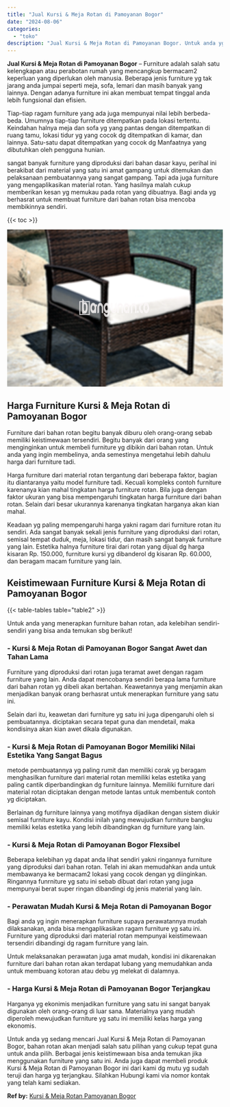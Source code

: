 ```yaml
---
title: "Jual Kursi & Meja Rotan di Pamoyanan Bogor"
date: "2024-08-06"
categories: 
  - "toko"
description: "Jual Kursi & Meja Rotan di Pamoyanan Bogor. Untuk anda yg sedang mencari Jual Kursi & Meja Rotan di Pamoyanan Bogor, bahan rotan akan menjadi salah satu pili..."
---
```


**Jual Kursi & Meja Rotan di Pamoyanan Bogor** – Furniture adalah salah satu kelengkapan atau perabotan rumah yang mencangkup bermacam2 keperluan yang diperlukan oleh manusia. Beberapa jenis furniture yg tak jarang anda jumpai seperti meja, sofa, lemari dan masih banyak yang lainnya. Dengan adanya furniture ini akan membuat tempat tinggal anda lebih fungsional dan efisien.

Tiap-tiap ragam furniture yang ada juga mempunyai nilai lebih berbeda-beda. Umumnya tiap-tiap furniture ditempatkan pada lokasi tertentu. Keindahan halnya meja dan sofa yg yang pantas dengan ditempatkan di ruang tamu, lokasi tidur yg yang cocok dg ditempatkan di kamar, dan lainnya. Satu-satu dapat ditempatkan yang cocok dg Manfaatnya yang dibutuhkan oleh pengguna hunian.

sangat banyak furniture yang diproduksi dari bahan dasar kayu, perihal ini berakibat dari material yang satu ini amat gampang untuk ditemukan dan pelaksanaan pembuatannya yang sangat gampang. Tapi ada juga furniture yang mengaplikasikan material rotan. Yang hasilnya malah cukup memberikan kesan yg memukau pada rotan yang dibuatnya. Bagi anda yg berhasrat untuk membuat furniture dari bahan rotan bisa mencoba membikinnya sendiri.

{{< toc >}}

![Jual Kursi & Meja Rotan di Pamoyanan Bogor](/images/kursi-meja-rotan-murah03.png)

## Harga Furniture Kursi & Meja Rotan di Pamoyanan Bogor

Furniture dari bahan rotan begitu banyak diburu oleh orang-orang sebab memiliki keistimewaan tersendiri. Begitu banyak dari orang yang menginginkan untuk membeli furniture yg dibikin dari bahan rotan. Untuk anda yang ingin membelinya, anda semestinya mengetahui lebih dahulu harga dari furniture tadi.

Harga furniture dari material rotan tergantung dari beberapa faktor, bagian itu diantaranya yaitu model furniture tadi. Kecuali kompleks contoh furniture karenanya kian mahal tingkatan harga furniture rotan. Bila juga dengan faktor ukuran yang bisa mempengaruhi tingkatan harga furniture dari bahan rotan. Selain dari besar ukurannya karenanya tingkatan harganya akan kian mahal.

Keadaan yg paling mempengaruhi harga yakni ragam dari furniture rotan itu sendiri. Ada sangat banyak sekali jenis furniture yang diproduksi dari rotan, semisal tempat duduk, meja, lokasi tidur, dan masih sangat banyak furniture yang lain. Estetika halnya furniture tirai dari rotan yang dijual dg harga kisaran Rp. 150.000, furniture kursi yg dibanderol dg kisaran Rp. 60.000, dan beragam macam furniture yang lain.

## Keistimewaan Furniture Kursi & Meja Rotan di Pamoyanan Bogor

{{< table-tables table="table2" >}}

Untuk anda yang menerapkan furniture bahan rotan, ada kelebihan sendiri-sendiri yang bisa anda temukan sbg berikut!

### \- Kursi & Meja Rotan di Pamoyanan Bogor Sangat Awet dan Tahan Lama

Furniture yang diproduksi dari rotan juga teramat awet dengan ragam furniture yang lain. Anda dapat mencobanya sendiri berapa lama furniture dari bahan rotan yg dibeli akan bertahan. Keawetannya yang menjamin akan menjadikan banyak orang berhasrat untuk menerapkan furniture yang satu ini.

Selain dari itu, keawetan dari furniture yg satu ini juga dipengaruhi oleh si pembuatannya. diciptakan secara tepat guna dan mendetail, maka kondisinya akan kian awet dikala digunakan.

### \- Kursi & Meja Rotan di Pamoyanan Bogor Memiliki Nilai Estetika Yang Sangat Bagus

metode pembuatannya yg paling rumit dan memiliki corak yg beragam menghasilkan furniture dari material rotan memiliki kelas estetika yang paling cantik diperbandingkan dg furniture lainnya. Memiliki furniture dari material rotan diciptakan dengan metode lantas untuk membentuk contoh yg diciptakan.

Berlainan dg furniture lainnya yang motifnya dijadikan dengan sistem diukir semisal furniture kayu. Kondisi inilah yang mewujudkan furniture bangku memiliki kelas estetika yang lebih dibandingkan dg furniture yang lain.

### \- Kursi & Meja Rotan di Pamoyanan Bogor Flexsibel

Beberapa kelebihan yg dapat anda lihat sendiri yakni ringannya furniture yang diproduksi dari bahan rotan. Telah ini akan memudahkan anda untuk membawanya ke bermacam2 lokasi yang cocok dengan yg diinginkan. Ringannya funrniture yg satu ini sebab dibuat dari rotan yang juga mempunyai berat super ringan dibandingi dg jenis material yang lain.

### \- Perawatan Mudah Kursi & Meja Rotan di Pamoyanan Bogor

Bagi anda yg ingin menerapkan furniture supaya perawatannya mudah dilaksanakan, anda bisa mengaplikasikan ragam furniture yg satu ini. Furniture yang diproduksi dari material rotan mempunyai keistimewaan tersendiri dibandingi dg ragam furniture yang lain.

Untuk melaksanakan perawatan juga amat mudah, kondisi ini dikarenakan furniture dari bahan rotan akan terdapat lubang yang memudahkan anda untuk membuang kotoran atau debu yg melekat di dalamnya.

### \- Harga Kursi & Meja Rotan di Pamoyanan Bogor Terjangkau

Harganya yg ekonimis menjadikan furniture yang satu ini sangat banyak digunakan oleh orang-orang di luar sana. Materialnya yang mudah diperoleh mewujudkan furniture yg satu ini memiliki kelas harga yang ekonomis.

Untuk anda yg sedang mencari Jual Kursi & Meja Rotan di Pamoyanan Bogor, bahan rotan akan menjadi salah satu pilihan yang cukup tepat guna untuk anda pilih. Berbagai jenis keistimewaan bisa anda temukan jika menggunakan furniture yang satu ini. Anda juga dapat membeli produk Kursi & Meja Rotan di Pamoyanan Bogor ini dari kami dg mutu yg sudah teruji dan harga yg terjangkau. Silahkan Hubungi kami via nomor kontak yang telah kami sediakan.

**Ref by:** [Kursi & Meja Rotan Pamoyanan Bogor](https://id.wikipedia.org/wiki/Kursi)
